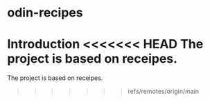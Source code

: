 # odin-recipes
Introduction
<<<<<<< HEAD
The project is based on receipes. 
=======
The project is based on receipes.
>>>>>>> refs/remotes/origin/main
